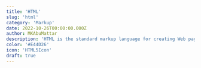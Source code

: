 ```yaml
---
title: 'HTML'
slug: 'html'
category: 'Markup'
date: 2022-10-26T00:00:00.000Z
author: MKAbuMattar
description: 'HTML is the standard markup language for creating Web pages. With Cascading Style Sheets (CSS) and JavaScript, it forms a triad of cornerstone technologies for the World Wide Web.'
color: '#E44D26'
icon: 'HTML5Icon'
draft: true
---
```

